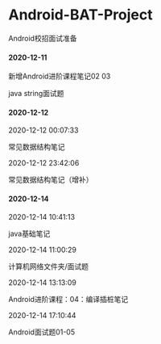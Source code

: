 # Android-BAT-Project
Android校招面试准备

#### 2020-12-11

新增Android进阶课程笔记02 03

java string面试题

#### 2020-12-12

2020-12-12 00:07:33

常见数据结构笔记

2020-12-12 23:42:06

常见数据结构笔记（增补）

#### 2020-12-14

2020-12-14 10:41:13

java基础笔记

2020-12-14 11:00:29

计算机网络文件夹/面试题

2020-12-14 13:13:09

Android进阶课程：04：编译插桩笔记

2020-12-14 17:10:44

Android面试题01-05

